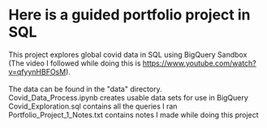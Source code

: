 # Here is a guided portfolio project in SQL
 This project explores global covid data in SQL using BigQuery Sandbox (The video I followed while doing this is https://www.youtube.com/watch?v=qfyynHBFOsM). <br />
 <br />
  The data can be found in the "data" directory. <br />
 Covid_Data_Process.ipynb creates usable data sets for use in BigQuery <br />
 Covid_Exploration.sql contains all the queries I ran <br />
 Portfolio_Project_1_Notes.txt contains notes I made while doing this project <br />
